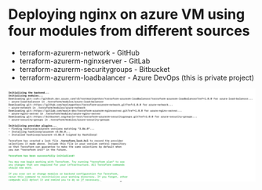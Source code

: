 # Deploying nginx on azure VM using four modules from different sources
* terraform-azurerm-network - GitHub
* terraform-azurerm-nginxserver - GitLab
* terraform-azurerm-securitygroups - Bitbucket
* terraform-azurerm-loadbalancer - Azure DevOps (this is private project)

![Downloaded modules](/images/init.png)

